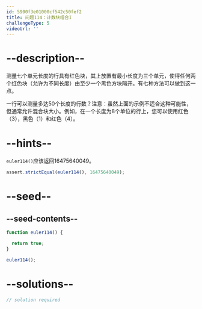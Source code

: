 ```yaml
---
id: 5900f3e01000cf542c50fef2
title: 问题114：计数块组合I
challengeType: 5
videoUrl: ''
---
```


# --description--

测量七个单元长度的行具有红色块，其上放置有最小长度为三个单元，使得任何两个红色块（允许为不同长度）由至少一个黑色方块隔开。有七种方法可以做到这一点。

一行可以测量多达50个长度的行数？注意：虽然上面的示例不适合这种可能性，但通常允许混合块大小。例如，在一个长度为8个单位的行上，您可以使用红色（3），黑色（1）和红色（4）。

# --hints--

`euler114()`应该返回16475640049。

```js
assert.strictEqual(euler114(), 16475640049);
```

# --seed--

## --seed-contents--

```js
function euler114() {

  return true;
}

euler114();
```

# --solutions--

```js
// solution required
```
